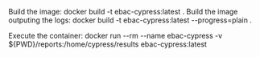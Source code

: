 Build the image: docker build -t ebac-cypress:latest .
Build the image outputing the logs: docker build -t ebac-cypress:latest --progress=plain .

Execute the container: docker run --rm --name ebac-cypress -v ${PWD}/reports:/home/cypress/results ebac-cypress:latest